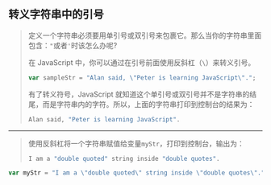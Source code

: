## 转义字符串中的引号

> 定义一个字符串必须要用单引号或双引号来包裹它。那么当你的字符串里面包含：`"`或者`'`时该怎么办呢?
>
> 在 JavaScript 中，你可以通过在引号前面使用反斜杠（`\`）来转义引号。
>
> ```js
> var sampleStr = "Alan said, \"Peter is learning JavaScript\".";
> ```
>
> 有了转义符号，JavaScript 就知道这个单引号或双引号并不是字符串的结尾，而是字符串内的字符。所以，上面的字符串打印到控制台的结果为：
>
> ```js
> Alan said, "Peter is learning JavaScript".
> ```

----

> 使用反斜杠将一个字符串赋值给变量`myStr`，打印到控制台，输出为：
>
> ```js
> I am a "double quoted" string inside "double quotes".
> ```
> 

```js
var myStr = "I am a \"double quoted\" string inside \"double quotes\"."; // 请修改这一行
```


